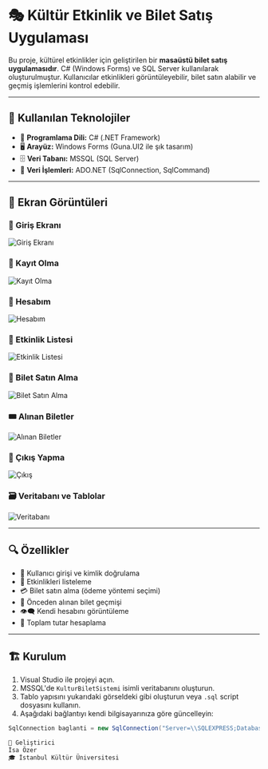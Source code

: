 # 🎭 Kültür Etkinlik ve Bilet Satış Uygulaması

Bu proje, kültürel etkinlikler için geliştirilen bir **masaüstü bilet satış uygulamasıdır**. C# (Windows Forms) ve SQL Server kullanılarak oluşturulmuştur. Kullanıcılar etkinlikleri görüntüleyebilir, bilet satın alabilir ve geçmiş işlemlerini kontrol edebilir.

---

## 🧰 Kullanılan Teknolojiler

- 🧠 **Programlama Dili:** C# (.NET Framework)
- 🖥️ **Arayüz:** Windows Forms (Guna.UI2 ile şık tasarım)
- 🗄️ **Veri Tabanı:** MSSQL (SQL Server)
- 💽 **Veri İşlemleri:** ADO.NET (SqlConnection, SqlCommand)

---

## 📸 Ekran Görüntüleri

### 🔐 Giriş Ekranı
![Giriş Ekranı](https://hizliresim.com/mngsl4u)

### 📝 Kayıt Olma
![Kayıt Olma](https://i.hizliresim.com/5mz0je8.png)

### 👤 Hesabım
![Hesabım](https://i.hizliresim.com/f067tju.png)

### 📅 Etkinlik Listesi
![Etkinlik Listesi](https://i.hizliresim.com/mm51l61.png)

### 🛒 Bilet Satın Alma
![Bilet Satın Alma](https://i.hizliresim.com/5iomw1a.png)

### 🎟️ Alınan Biletler
![Alınan Biletler](https://i.hizliresim.com/fpm53uo.png)

### 🚪 Çıkış Yapma
![Çıkış](https://i.hizliresim.com/ci79wj7.png)

### 🗃️ Veritabanı ve Tablolar
![Veritabanı](https://i.hizliresim.com/chdzfqk.png)

---

## 🔍 Özellikler

- 🔐 Kullanıcı girişi ve kimlik doğrulama
- 🎫 Etkinlikleri listeleme
- 💳 Bilet satın alma (ödeme yöntemi seçimi)
- 📜 Önceden alınan bilet geçmişi
- 👁️‍🗨️ Kendi hesabını görüntüleme
- 🧾 Toplam tutar hesaplama

---

## 🏗️ Kurulum

1. Visual Studio ile projeyi açın.
2. MSSQL'de `KulturBiletSistemi` isimli veritabanını oluşturun.
3. Tablo yapısını yukarıdaki görseldeki gibi oluşturun veya `.sql` script dosyasını kullanın.
4. Aşağıdaki bağlantıyı kendi bilgisayarınıza göre güncelleyin:

```csharp
SqlConnection baglanti = new SqlConnection("Server=\\SQLEXPRESS;Database=KulturBiletSistemi;Trusted_Connection=True;");

📌 Geliştirici
İsa Özer
🎓 İstanbul Kültür Üniversitesi